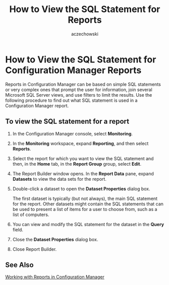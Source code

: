 ﻿---
title: How to View the SQL Statement for Reports
titleSuffix: Configuration Manager
description: Information to find out what SQL statement is used in a Configuration Manager report.
ms.date: 04/30/2019
ms.prod: configuration-manager
ms.technology: configmgr-other #app client compliance hybrid osd protect sum
ms.topic: conceptual
ms.collection: M365-identity-device-management
ms.assetid: e596b1be-c09e-4e44-a400-43345ab0f71b
author: aczechowski
ms.author: aaroncz
manager: dougeby
---

# How to View the SQL Statement for Configuration Manager Reports

Reports in Configuration Manager can be based on simple SQL statements or very complex ones that prompt the user for information, join several Microsoft SQL Server views, and use filters to limit the results. Use the following procedure to find out what SQL statement is used in a Configuration Manager report.

## To view the SQL statement for a report

1. In the Configuration Manager console, select **Monitoring**.
1. In the **Monitoring** workspace, expand **Reporting**, and then select **Reports**.
1. Select the report for which you want to view the SQL statement and then, in the **Home** tab, in the **Report Group** group, select **Edit**.
1. The Report Builder window opens. In the **Report Data** pane, expand **Datasets** to view the data sets for the report.
1. Double-click a dataset to open the **Dataset Properties** dialog box.

   The first dataset is typically (but not always), the main SQL statement for the report. Other datasets might contain the SQL statements that can be used to present a list of items for a user to choose from, such as a list of computers.
1. You can view and modify the SQL statement for the dataset in the **Query** field.
1. Close the **Dataset Properties** dialog box.
1. Close Report Builder.

## See Also

[Working with Reports in Configuration Manager](working-with-reports-configuration-manager.md)